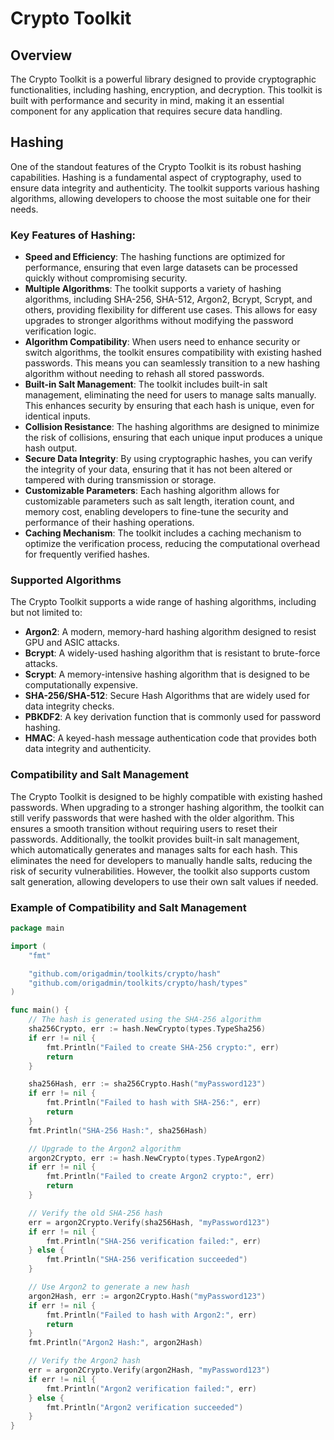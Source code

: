 # Crypto Toolkit

## Overview

The Crypto Toolkit is a powerful library designed to provide cryptographic functionalities, including hashing, encryption, and decryption. This toolkit is built with performance and security in mind, making it an essential component for any application that requires secure data handling.

## Hashing

One of the standout features of the Crypto Toolkit is its robust hashing capabilities. Hashing is a fundamental aspect of cryptography, used to ensure data integrity and authenticity. The toolkit supports various hashing algorithms, allowing developers to choose the most suitable one for their needs.

### Key Features of Hashing:

- **Speed and Efficiency**: The hashing functions are optimized for performance, ensuring that even large datasets can be processed quickly without compromising security.
- **Multiple Algorithms**: The toolkit supports a variety of hashing algorithms, including SHA-256, SHA-512, Argon2, Bcrypt, Scrypt, and others, providing flexibility for different use cases. This allows for easy upgrades to stronger algorithms without modifying the password verification logic.
- **Algorithm Compatibility**: When users need to enhance security or switch algorithms, the toolkit ensures compatibility with existing hashed passwords. This means you can seamlessly transition to a new hashing algorithm without needing to rehash all stored passwords.
- **Built-in Salt Management**: The toolkit includes built-in salt management, eliminating the need for users to manage salts manually. This enhances security by ensuring that each hash is unique, even for identical inputs.
- **Collision Resistance**: The hashing algorithms are designed to minimize the risk of collisions, ensuring that each unique input produces a unique hash output.
- **Secure Data Integrity**: By using cryptographic hashes, you can verify the integrity of your data, ensuring that it has not been altered or tampered with during transmission or storage.
- **Customizable Parameters**: Each hashing algorithm allows for customizable parameters such as salt length, iteration count, and memory cost, enabling developers to fine-tune the security and performance of their hashing operations.
- **Caching Mechanism**: The toolkit includes a caching mechanism to optimize the verification process, reducing the computational overhead for frequently verified hashes.

### Supported Algorithms

The Crypto Toolkit supports a wide range of hashing algorithms, including but not limited to:

- **Argon2**: A modern, memory-hard hashing algorithm designed to resist GPU and ASIC attacks.
- **Bcrypt**: A widely-used hashing algorithm that is resistant to brute-force attacks.
- **Scrypt**: A memory-intensive hashing algorithm that is designed to be computationally expensive.
- **SHA-256/SHA-512**: Secure Hash Algorithms that are widely used for data integrity checks.
- **PBKDF2**: A key derivation function that is commonly used for password hashing.
- **HMAC**: A keyed-hash message authentication code that provides both data integrity and authenticity.

### Compatibility and Salt Management

The Crypto Toolkit is designed to be highly compatible with existing hashed passwords. When upgrading to a stronger hashing algorithm, the toolkit can still verify passwords that were hashed with the older algorithm. This ensures a smooth transition without requiring users to reset their passwords.
Additionally, the toolkit provides built-in salt management, which automatically generates and manages salts for each hash. This eliminates the need for developers to manually handle salts, reducing the risk of security vulnerabilities. However, the toolkit also supports custom salt generation, allowing developers to use their own salt values if needed.

### Example of Compatibility and Salt Management

```go
package main

import (
	"fmt"

	"github.com/origadmin/toolkits/crypto/hash"
	"github.com/origadmin/toolkits/crypto/hash/types"
)

func main() {
	// The hash is generated using the SHA-256 algorithm
	sha256Crypto, err := hash.NewCrypto(types.TypeSha256)
	if err != nil {
		fmt.Println("Failed to create SHA-256 crypto:", err)
		return
	}

	sha256Hash, err := sha256Crypto.Hash("myPassword123")
	if err != nil {
		fmt.Println("Failed to hash with SHA-256:", err)
		return
	}
	fmt.Println("SHA-256 Hash:", sha256Hash)

	// Upgrade to the Argon2 algorithm
	argon2Crypto, err := hash.NewCrypto(types.TypeArgon2)
	if err != nil {
		fmt.Println("Failed to create Argon2 crypto:", err)
		return
	}

	// Verify the old SHA-256 hash
	err = argon2Crypto.Verify(sha256Hash, "myPassword123")
	if err != nil {
		fmt.Println("SHA-256 verification failed:", err)
	} else {
		fmt.Println("SHA-256 verification succeeded")
	}

	// Use Argon2 to generate a new hash
	argon2Hash, err := argon2Crypto.Hash("myPassword123")
	if err != nil {
		fmt.Println("Failed to hash with Argon2:", err)
		return
	}
	fmt.Println("Argon2 Hash:", argon2Hash)

	// Verify the Argon2 hash
	err = argon2Crypto.Verify(argon2Hash, "myPassword123")
	if err != nil {
		fmt.Println("Argon2 verification failed:", err)
	} else {
		fmt.Println("Argon2 verification succeeded")
	}
}
```
